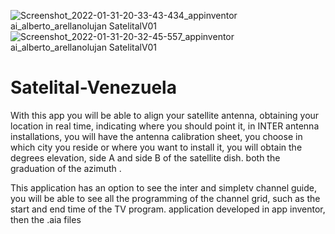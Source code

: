 ![Screenshot_2022-01-31-20-33-43-434_appinventor ai_alberto_arellanolujan SatelitalV01](https://user-images.githubusercontent.com/75594690/205923725-6c8e353d-bb48-49a5-ab8f-29e022fbecb7.jpg)
![Screenshot_2022-01-31-20-32-45-557_appinventor ai_alberto_arellanolujan SatelitalV01](https://user-images.githubusercontent.com/75594690/205923581-fdbff6d7-bed6-4ecd-836b-160b75d8478c.jpg)
# Satelital-Venezuela
With this app you will be able to align your satellite antenna, obtaining your location in real time, indicating where you should point it, in INTER antenna installations, you will have the antenna calibration sheet, you choose in which city you reside or where you want to install it, you will obtain the degrees elevation, side A and side B of the satellite dish. both the graduation of the azimuth .

This application has an option to see the inter and simpletv channel guide, you will be able to see all the programming of the channel grid, such as the start and end time of the TV program.
application developed in app inventor, then the .aia files
